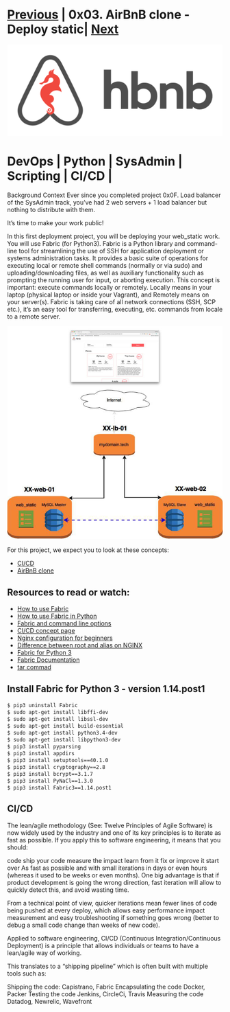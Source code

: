 # [Previous](https://github.com/Ezra-Mallo/AirBnB_clone_v2/edit/master/README.md)   | 0x03. AirBnB clone - Deploy static| [Next]()

<p align="center">
<img src="https://github.com/Ezra-Mallo/AirBnB_clone_v2/blob/master/images_logos/hbnb_logo.png"
	    alt="ALX_AirBnB logo">
</p>

# DevOps | Python | SysAdmin | Scripting | CI/CD |


Background Context
Ever since you completed project 0x0F. Load balancer of the SysAdmin track, you’ve had 2 web servers + 1 load balancer but nothing to distribute with them.

It’s time to make your work public!

In this first deployment project, you will be deploying your web_static work. You will use Fabric (for Python3). Fabric is a Python library and command-line tool for streamlining the use of SSH for application deployment or systems administration tasks. It provides a basic suite of operations for executing local or remote shell commands (normally or via sudo) and uploading/downloading files, as well as auxiliary functionality such as prompting the running user for input, or aborting execution. This concept is important: execute commands locally or remotely. Locally means in your laptop (physical laptop or inside your Vagrant), and Remotely means on your server(s). Fabric is taking care of all network connections (SSH, SCP etc.), it’s an easy tool for transferring, executing, etc. commands from locale to a remote server.

<p>
<img src="https://github.com/Ezra-Mallo/AirBnB_clone_v2/blob/master/images_logos/aribnb_diagram_0.jpg"
	    alt="ALX_AirBnB DB structural Design">
</p>

For this project, we expect you to look at these concepts:

* [CI/CD](#ci/cd)
* [AirBnB clone](https://github.com/Ezra-Mallo/AirBnB_clone_v1)

## Resources to read or watch:
* [How to use Fabric](https://www.digitalocean.com/community/tutorials/how-to-use-fabric-to-automate-administration-tasks-and-deployments)
* [How to use Fabric in Python](https://www.pythonforbeginners.com/systems-programming/how-to-use-fabric-in-python)
* [Fabric and command line options](https://docs.fabfile.org/en/1.13/usage/fab.html)
* [CI/CD concept page](#ci/cd)
* [Nginx configuration for beginners](http://nginx.org/en/docs/beginners_guide.html)
* [Difference between root and alias on NGINX](https://github.com/mathiasertl/fabric)
* [Fabric for Python 3]()
* [Fabric Documentation](https://www.fabfile.org/)
* [tar commad](https://linuxize.com/post/how-to-create-and-extract-archives-using-the-tar-command-in-linux/)

## Install Fabric for Python 3 - version 1.14.post1
```
$ pip3 uninstall Fabric
$ sudo apt-get install libffi-dev
$ sudo apt-get install libssl-dev
$ sudo apt-get install build-essential
$ sudo apt-get install python3.4-dev
$ sudo apt-get install libpython3-dev
$ pip3 install pyparsing
$ pip3 install appdirs
$ pip3 install setuptools==40.1.0
$ pip3 install cryptography==2.8
$ pip3 install bcrypt==3.1.7
$ pip3 install PyNaCl==1.3.0
$ pip3 install Fabric3==1.14.post1
```


## CI/CD
The lean/agile methodology (See: Twelve Principles of Agile Software) is now widely used by the industry and one of its key principles is to iterate as fast as possible. If you apply this to software engineering, it means that you should:

code
ship your code
measure the impact
learn from it
fix or improve it
start over
As fast as possible and with small iterations in days or even hours (whereas it used to be weeks or even months). One big advantage is that if product development is going the wrong direction, fast iteration will allow to quickly detect this, and avoid wasting time.

From a technical point of view, quicker iterations mean fewer lines of code being pushed at every deploy, which allows easy performance impact measurement and easy troubleshooting if something goes wrong (better to debug a small code change than weeks of new code).



Applied to software engineering, CI/CD (Continuous Integration/Continuous Deployment) is a principle that allows individuals or teams to have a lean/agile way of working.

This translates to a “shipping pipeline” which is often built with multiple tools such as:

Shipping the code:
Capistrano, Fabric
Encapsulating the code
Docker, Packer
Testing the code
Jenkins, CircleCi, Travis
Measuring the code
Datadog, Newrelic, Wavefront

